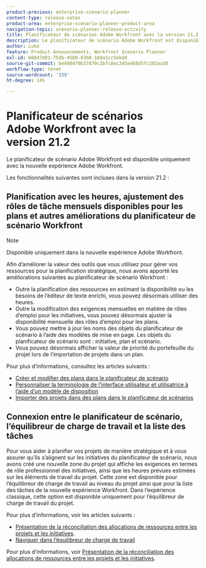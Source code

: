 ```yaml
---
product-previous: enterprise-scenario-planner
content-type: release-notes
product-area: enterprise-scenario-planner-product-area
navigation-topic: scenario-planner-release-activity
title: Planificateur de scénarios Adobe Workfront avec la version 21.2
description: Le planificateur de scénario Adobe Workfront est disponible uniquement avec la nouvelle expérience Adobe Workfront.
author: Luke
feature: Product Announcements, Workfront Scenario Planner
exl-id: 66847d81-75db-45b0-83b0-168a1cc5ebdd
source-git-commit: be4904f0b37870c1bfc8ec345e468d5fc283aa36
workflow-type: tm+mt
source-wordcount: '339'
ht-degree: 14%

---
```


# Planificateur de scénarios Adobe Workfront avec la version 21.2

Le planificateur de scénario Adobe Workfront est disponible uniquement avec la nouvelle expérience Adobe Workfront.

Les fonctionnalités suivantes sont incluses dans la version 21.2 :

## Planification avec les heures, ajustement des rôles de tâche mensuels disponibles pour les plans et autres améliorations du planificateur de scénario Workfront

>[!NOTE]
>
>Disponible uniquement dans la nouvelle expérience Adobe Workfront.

Afin d’améliorer la valeur des outils que vous utilisez pour gérer vos ressources pour la planification stratégique, nous avons apporté les améliorations suivantes au planificateur de scénario Workfront :

* Outre la planification des ressources en estimant la disponibilité ou les besoins de l’éditeur de texte enrichi, vous pouvez désormais utiliser des heures.
* Outre la modification des exigences mensuelles en matière de rôles d’emploi pour les initiatives, vous pouvez désormais ajuster la disponibilité mensuelle des rôles d’emploi pour les plans.
* Vous pouvez mettre à jour les noms des objets du planificateur de scénario à l’aide des modèles de mise en page. Les objets du planificateur de scénario sont : initiative, plan et scénario.
* Vous pouvez désormais afficher la valeur de priorité du portefeuille du projet lors de l’importation de projets dans un plan.

Pour plus d’informations, consultez les articles suivants :

* [Créer et modifier des plans dans le planificateur de scénario](../../../scenario-planner/create-and-edit-plans.md)
* [Personnaliser la terminologie de l’interface utilisateur et utilisatrice à l’aide d’un modèle de disposition](../../../administration-and-setup/customize-workfront/use-layout-templates/customize-terminology.md)
* [Importer des projets dans des plans dans le planificateur de scénarios](../../../scenario-planner/import-projects-to-plans.md)

## Connexion entre le planificateur de scénario, l’équilibreur de charge de travail et la liste des tâches

Pour vous aider à planifier vos projets de manière stratégique et à vous assurer qu’ils s’alignent sur les initiatives du planificateur de scénario, nous avons créé une nouvelle zone du projet qui affiche les exigences en termes de rôle professionnel des initiatives, ainsi que les heures prévues estimées sur les éléments de travail du projet. Cette zone est disponible pour l’équilibreur de charge de travail au niveau du projet ainsi que pour la liste des tâches de la nouvelle expérience Workfront. Dans l’expérience classique, cette option est disponible uniquement pour l’équilibreur de charge de travail du projet.

Pour plus d’informations, voir les articles suivants :

* [Présentation de la réconciliation des allocations de ressources entre les projets et les initiatives](../../../scenario-planner/overview-reconcile-allocations-between-projects-initiatives.md).
* [Naviguer dans l’équilibreur de charge de travail](../../../resource-mgmt/workload-balancer/navigate-the-workload-balancer.md)

Pour plus d’informations, voir [Présentation de la réconciliation des allocations de ressources entre les projets et les initiatives](../../../scenario-planner/overview-reconcile-allocations-between-projects-initiatives.md).

